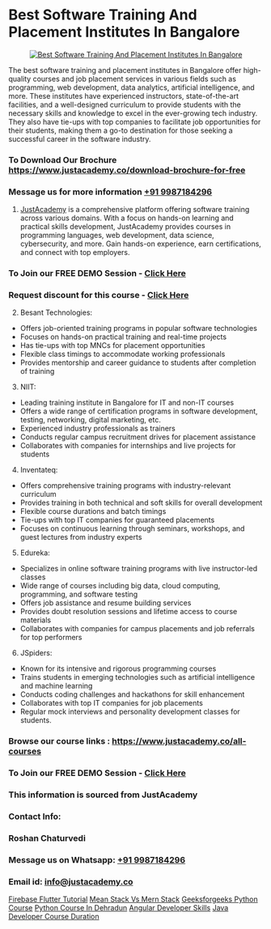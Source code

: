 # Best Software Training And Placement Institutes In Bangalore

<p align="center">
  <a href="https://justacademy.co/program-detail/software-testing">
    <img src="https://justacademy.co/storage2/program_images/1704700438.webp" alt="Best Software Training And Placement Institutes In Bangalore">
  </a>
</p>


The best software training and placement institutes in Bangalore offer high-quality courses and job placement services in various fields such as programming, web development, data analytics, artificial intelligence, and more. These institutes have experienced instructors, state-of-the-art facilities, and a well-designed curriculum to provide students with the necessary skills and knowledge to excel in the ever-growing tech industry. They also have tie-ups with top companies to facilitate job opportunities for their students, making them a go-to destination for those seeking a successful career in the software industry.
### To Download Our Brochure https://www.justacademy.co/download-brochure-for-free
### Message us for more information [+91 9987184296](https://api.whatsapp.com/send?phone=919987184296)

1) [JustAcademy](https://justacademy.co?utm_source=socialmedia&utm_medium=linkedin) is a comprehensive platform offering software training across various domains. With a focus on hands-on learning and practical skills development, JustAcademy provides courses in programming languages, web development, data science, cybersecurity, and more. Gain hands-on experience, earn certifications, and connect with top employers.

### To Join our FREE DEMO Session - [Click Here](https://www.justacademy.co/register-for-course-demo/)
### Request discount for this course - [Click Here](https://justacademy.co/contact-us/)

2) Besant Technologies:
- Offers job-oriented training programs in popular software technologies
- Focuses on hands-on practical training and real-time projects
- Has tie-ups with top MNCs for placement opportunities
- Flexible class timings to accommodate working professionals
- Provides mentorship and career guidance to students after completion of training

3) NIIT:
- Leading training institute in Bangalore for IT and non-IT courses
- Offers a wide range of certification programs in software development, testing, networking, digital marketing, etc.
- Experienced industry professionals as trainers
- Conducts regular campus recruitment drives for placement assistance
- Collaborates with companies for internships and live projects for students

4) Inventateq:
- Offers comprehensive training programs with industry-relevant curriculum
- Provides training in both technical and soft skills for overall development
- Flexible course durations and batch timings
- Tie-ups with top IT companies for guaranteed placements
- Focuses on continuous learning through seminars, workshops, and guest lectures from industry experts

5) Edureka:
- Specializes in online software training programs with live instructor-led classes
- Wide range of courses including big data, cloud computing, programming, and software testing
- Offers job assistance and resume building services
- Provides doubt resolution sessions and lifetime access to course materials
- Collaborates with companies for campus placements and job referrals for top performers

6) JSpiders:
- Known for its intensive and rigorous programming courses
- Trains students in emerging technologies such as artificial intelligence and machine learning
- Conducts coding challenges and hackathons for skill enhancement
- Collaborates with top IT companies for job placements
- Regular mock interviews and personality development classes for students.

### Browse our course links : https://www.justacademy.co/all-courses 
### To Join our FREE DEMO Session - [Click Here](https://www.justacademy.co/register-for-course-demo)


### This information is sourced from JustAcademy
### Contact Info:
### Roshan Chaturvedi
### Message us on Whatsapp: [+91 9987184296](https://api.whatsapp.com/send?phone=919987184296)
### Email id: [info@justacademy.co](mailto:info@justacademy.co)
                    
[Firebase Flutter Tutorial](https://www.linkedin.com/pulse/firebase-flutter-tutorial-justacademy-delhi-it0mc/)
[Mean Stack Vs Mern Stack](https://www.linkedin.com/pulse/mean-stack-vs-mern-justacademy-coimbatore-ewnec/)
[Geeksforgeeks Python Course](https://medium.com/@negishivu99/geeksforgeeks-python-course-908af4853b47)
[Python Course In Dehradun](https://medium.com/@mistersumit961/python-course-in-dehradun-1207c4769a10)
[Angular Developer Skills](https://justacademyin.github.io/Articles/Angular-Developer-Skills)
[Java Developer Course Duration](https://justacademyin.github.io/Articles/Java-Developer-Course-Duration)
